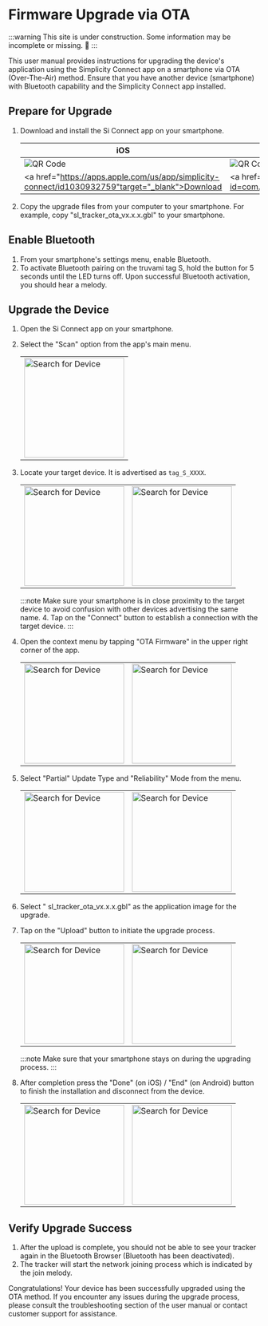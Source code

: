 # Firmware Upgrade via OTA

:::warning
This site is under construction. Some information may be incomplete or missing. 🚧
:::

This user manual provides instructions for upgrading the device's application using the Simplicity Connect app on a smartphone via OTA (Over-The-Air) method. Ensure that you have another device (smartphone) with Bluetooth capability and the Simplicity Connect app installed.

## Prepare for Upgrade

1. Download and install the Si Connect app on your smartphone. <table><thead><tr><th>iOS</th><th>Android</th></tr></thead><tbody><tr><td><img src="/img/fw-upgrade/appstore.png" alt="QR Code" /></td><td><img src="/img/fw-upgrade/playstore.png" alt="QR Code" /></td></tr><tr><td><a href="https://apps.apple.com/us/app/simplicity-connect/id1030932759"target="_blank">Download</a></td><td><a href="https://play.google.com/store/apps/details?id=com.siliconlabs.bledemo&hl=en"target="_blank">Download</a></td></tr></tbody></table>
2. Copy the upgrade files from your computer to your smartphone. For example, copy "sl_tracker_ota_vx.x.x.gbl" to your smartphone.

## Enable Bluetooth

1. From your smartphone's settings menu, enable Bluetooth.
2. To activate Bluetooth pairing on the truvami tag S, hold the button for 5 seconds until the LED turns off. Upon successful Bluetooth activation, you should hear a melody.

## Upgrade the Device

1. Open the Si Connect app on your smartphone.
2. Select the "Scan" option from the app's main menu.
    <table><tbody><tr><td><img src="/img/fw-upgrade/search-for-device.webp" alt="Search for Device" width="200" /></td></tr></tbody></table>
3. Locate your target device. It is advertised as `tag_S_XXXX`.
    <table><tbody><tr><td><img src="/img/fw-upgrade/search-for-device.webp" alt="Search for Device" width="200" /></td><td><img src="/img/fw-upgrade/search-for-device.webp" alt="Search for Device" width="200" /></td></tr></tbody></table>

    :::note
    Make sure your smartphone is in close proximity to the target device to avoid confusion with other devices advertising the same name. 4. Tap on the "Connect" button to establish a connection with the target device.
    :::

5. Open the context menu by tapping "OTA Firmware" in the upper right corner of the app.
    <table><tbody><tr><td><img src="/img/fw-upgrade/search-for-device.webp" alt="Search for Device" width="200" /></td><td><img src="/img/fw-upgrade/search-for-device.webp" alt="Search for Device" width="200" /></td></tr></tbody></table>

6. Select "Partial" Update Type and "Reliability" Mode from the menu.
    <table><tbody><tr><td><img src="/img/fw-upgrade/search-for-device.webp" alt="Search for Device" width="200" /></td><td><img src="/img/fw-upgrade/search-for-device.webp" alt="Search for Device" width="200" /></td></tr></tbody></table>

7. Select " sl_tracker_ota_vx.x.x.gbl" as the application image for the upgrade.
8. Tap on the "Upload" button to initiate the upgrade process.
    <table><tbody><tr><td><img src="/img/fw-upgrade/search-for-device.webp" alt="Search for Device" width="200" /></td><td><img src="/img/fw-upgrade/search-for-device.webp" alt="Search for Device" width="200" /></td></tr></tbody></table>

   :::note
   Make sure that your smartphone stays on during the upgrading process.
   :::

9. After completion press the "Done" (on iOS) / "End" (on Android) button to finish the installation and disconnect from the device.
    <table><tbody><tr><td><img src="/img/fw-upgrade/ios-update-complete.webp" alt="Search for Device" width="200" /></td><td><img src="/img/fw-upgrade/search-for-device.webp" alt="Search for Device" width="200" /></td></tr></tbody></table>

## Verify Upgrade Success

1. After the upload is complete, you should not be able to see your tracker again in the Bluetooth Browser (Bluetooth has been deactivated).
2. The tracker will start the network joining process which is indicated by the join melody.

Congratulations! Your device has been successfully upgraded using the OTA method. If you encounter any issues during the upgrade process, please consult the troubleshooting section of the user manual or contact customer support for assistance.
